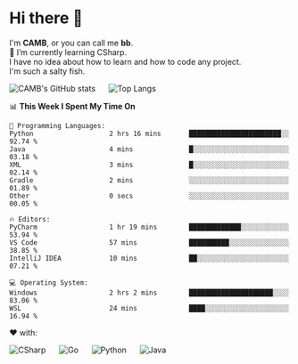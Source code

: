 # Hi there 👋
<!--
**CAMB-dev/CAMB-dev** is a ✨ _special_ ✨ repository because its `README.md` (this file) appears on your GitHub profile.

Here are some ideas to get you started:

- 🔭 I’m currently working on ...
- 🌱 I’m currently learning ...
- 👯 I’m looking to collaborate on ...
- 🤔 I’m looking for help with ...
- 💬 Ask me about ...
- 📫 How to reach me: ...
- 😄 Pronouns: ...
- ⚡ Fun fact: ...
-->
 I'm **CAMB**, or you can call me **bb**.  
 🌱 I’m currently learning CSharp.  
 I have no idea about how to learn and how to code any project.  
 I'm such a salty fish.
 
 
![CAMB's GitHub stats](https://github-readme-stats.vercel.app/api?username=CAMB-dev&show_icons=true&theme=tokyonight)
&nbsp;&nbsp;&nbsp;&nbsp;
![Top Langs](https://github-readme-stats.vercel.app/api/top-langs/?username=CAMB-dev&langs_count=5&theme=tokyonight)


<!--START_SECTION:waka-->
📊 **This Week I Spent My Time On** 

```text
💬 Programming Languages: 
Python                   2 hrs 16 mins       ███████████████████████░░   92.74 % 
Java                     4 mins              █░░░░░░░░░░░░░░░░░░░░░░░░   03.18 % 
XML                      3 mins              █░░░░░░░░░░░░░░░░░░░░░░░░   02.14 % 
Gradle                   2 mins              ░░░░░░░░░░░░░░░░░░░░░░░░░   01.89 % 
Other                    0 secs              ░░░░░░░░░░░░░░░░░░░░░░░░░   00.05 % 

🔥 Editors: 
PyCharm                  1 hr 19 mins        █████████████░░░░░░░░░░░░   53.94 % 
VS Code                  57 mins             ██████████░░░░░░░░░░░░░░░   38.85 % 
IntelliJ IDEA            10 mins             ██░░░░░░░░░░░░░░░░░░░░░░░   07.21 % 

💻 Operating System: 
Windows                  2 hrs 2 mins        █████████████████████░░░░   83.06 % 
WSL                      24 mins             ████░░░░░░░░░░░░░░░░░░░░░   16.94 % 
```


<!--END_SECTION:waka-->


❤ with:

![CSharp](https://img.shields.io/badge/CSharp-%23512BD4?style=for-the-badge&logo=.net)
&nbsp;&nbsp;&nbsp;&nbsp;
![Go](https://img.shields.io/badge/Go-000000?style=for-the-badge&logo=go)
&nbsp;&nbsp;&nbsp;&nbsp;
![Python](https://img.shields.io/badge/Python-000000?style=for-the-badge&logo=python)
&nbsp;&nbsp;&nbsp;&nbsp;
![Java](https://img.shields.io/badge/Java-964B00?style=for-the-badge&logo=openjdk)
